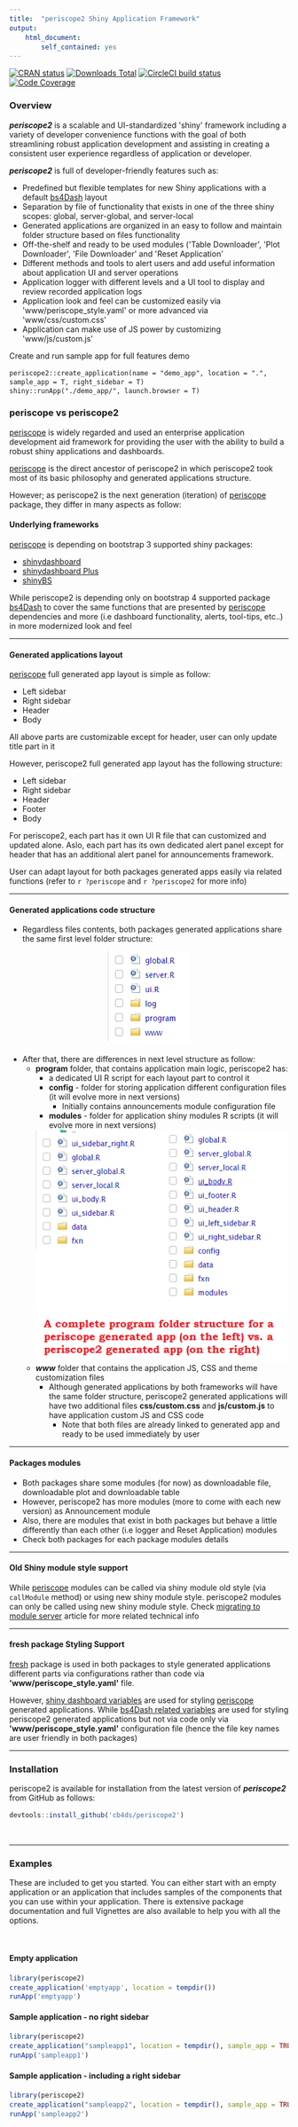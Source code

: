 ```yaml
---
title:  "periscope2 Shiny Application Framework"
output: 
    html_document:
        self_contained: yes
---
```


<!-- badges: start -->
[![CRAN status](https://www.r-pkg.org/badges/version/periscope2)](https://CRAN.R-project.org/package=periscope2)
[![Downloads Total](http://cranlogs.r-pkg.org/badges/grand-total/periscope2)](https://cran.r-project.org/package=periscope2)
[![CircleCI build status](https://circleci.com/gh/Aggregate-Genius/periscope2.svg?style=svg)](https://app.circleci.com/pipelines/github/Aggregate-Genius/periscope2?branch=master)
[![Code Coverage](https://app.codecov.io/gh/Aggregate-Genius/periscope2/branch/master/graph/badge.svg)](https://app.codecov.io/gh/Aggregate-Genius/periscope2)
<!-- badges: end -->

### Overview

***periscope2*** is a scalable and UI-standardized 'shiny' framework including a variety of developer convenience functions with the goal of both streamlining robust application development and assisting in creating a consistent user experience regardless of application or developer.


***periscope2*** is full of developer-friendly features such as:

* Predefined but flexible templates for new Shiny applications with a default [bs4Dash](https://bs4dash.rinterface.com/) layout
* Separation by file of functionality that exists in one of the three shiny scopes: global, server-global, and server-local
* Generated applications are organized in an easy to follow and maintain folder structure based on files functionality
* Off-the-shelf and ready to be used modules ('Table Downloader', 'Plot Downloader', 'File Downloader' and 'Reset Application'
* Different methods and tools to alert users and add useful information about application UI and server operations
* Application logger with different levels and a UI tool to display and review recorded application logs
* Application look and feel can be customized easily via 'www/periscope_style.yaml' or more advanced via 'www/css/custom.css'
* Application can make use of JS power by customizing 'www/js/custom.js'

Create and run sample app for full features demo

```{r}
periscope2::create_application(name = "demo_app", location = ".", sample_app = T, right_sidebar = T)
shiny::runApp("./demo_app/", launch.browser = T)
```

### periscope vs periscope2
[periscope](https://cran.r-project.org/web/packages/periscope/index.html) is widely regarded and used an enterprise application development aid framework for providing the user with the ability to build a robust shiny applications and dashboards.

[periscope](https://cran.r-project.org/web/packages/periscope/index.html) is the direct ancestor of periscope2 in which periscope2 took most of its basic philosophy and generated applications structure.

However; as periscope2 is the next generation (iteration) of [periscope](https://cran.r-project.org/web/packages/periscope/index.html) package, they differ in many aspects as follow:

#### Underlying frameworks
[periscope](https://cran.r-project.org/web/packages/periscope/index.html) is depending on bootstrap 3 supported shiny packages:

- [shinydashboard](https://cran.r-project.org/web/packages/shinydashboard/index.html)
- [shinydashboard Plus](https://cran.r-project.org/web/packages/shinydashboardPlus/index.html)
- [shinyBS](https://cran.r-project.org/web/packages/shinyBS/index.html)

While periscope2 is depending only on bootstrap 4 supported package [bs4Dash](https://cran.r-project.org/web/packages/bs4Dash/index.html) to cover the same functions that are presented by [periscope](https://cran.r-project.org/web/packages/periscope/index.html) dependencies and more (i.e dashboard functionality, alerts, tool-tips, etc..) in more modernized look and feel

----

#### Generated applications layout
[periscope](https://cran.r-project.org/web/packages/periscope/index.html) full generated app layout is simple as follow:

- Left sidebar
- Right sidebar
- Header
- Body

All above parts are customizable except for header, user can only update title part in it

However, periscope2 full generated app layout has the following structure:

- Left sidebar
- Right sidebar
- Header
- Footer
- Body

For periscope2, each part has it own UI R file that can customized and updated alone. Aslo, each part has its own dedicated alert panel except for header that has an additional alert panel for announcements framework.

User can adapt layout for both packages generated apps easily via related functions (refer to `r ?periscope` and `r ?periscope2` for more info)

-----

#### Generated applications code structure

- Regardless files contents, both packages generated applications share the same first level folder structure:

<center><img src="./vignettes/figures/App_Structure.png"></center>

- After that, there are differences in next level structure as follow:
  - **program** folder, that contains application main logic, periscope2 has:
    - a dedicated UI R script for each layout part to control it
    - **config**  - folder for storing application different configuration files (it will evolve more in next versions)
      - Initially contains announcements module configuration file
    - **modules**  - folder for application shiny modules R scripts (it will evolve more in next versions)
    <center><img src="./vignettes/figures/Program_Folder.png"></center>
  - ***www*** folder that contains the application JS, CSS and theme customization files
    - Although generated applications by both frameworks will have the same folder structure, periscope2 generated applications will have two additional files **css/custom.css** and **js/custom.js** to have application custom JS and CSS code
      - Note that both files are already linked to generated app and ready to be used immediately by user

----

#### Packages modules

- Both packages share some modules (for now) as downloadable file, downloadable plot and downloadable table
- However, periscope2 has more modules (more to come with each new version) as Announcement module
- Also, there are modules that exist in both packages but behave a little differently than each other (i.e logger and Reset Application) modules
- Check both packages for each package modules details

----

#### Old Shiny module style support

While [periscope](https://cran.r-project.org/web/packages/periscope/index.html) modules can be called via shiny module old style (via `callModule` method) or using new shiny module style.  periscope2 modules can only be called using new shiny module style. Check [migrating to module server](https://shiny.posit.co/r/articles/improve/modules/#migrating-from-callmodule-to-moduleserver) article for more related technical info

----

#### fresh package Styling Support
[fresh](https://dreamrs.github.io/fresh/) package is used in both packages to style generated applications different parts via configurations rather than code via **'www/periscope_style.yaml'** file.

However, [shiny dashboard variables](https://dreamrs.github.io/fresh/articles/vars-shinydashboard.html) are used for styling [periscope](https://cran.r-project.org/web/packages/periscope/index.html) generated applications. While [bs4Dash related variables](https://dreamrs.github.io/fresh/articles/vars-bs4dash.html) are used for styling periscope2 generated applications but not via code only via **'www/periscope_style.yaml'** configuration file (hence the file key names are user friendly in both packages)

-----

### Installation

periscope2 is available for installation from the
latest version of ***periscope2*** from GitHub as follows:

```r
devtools::install_github('cb4ds/periscope2')
```

<br/>

---

### Examples

These are included to get you started. You can either start with an empty application or an application that includes samples of the components that you can use within your application.  There is extensive package documentation and full Vignettes are also available to help you with all the options.

<br/>

#### Empty application

```r
library(periscope2)
create_application('emptyapp', location = tempdir())
runApp('emptyapp')
```


#### Sample application - no right sidebar

```r
library(periscope2)
create_application("sampleapp1", location = tempdir(), sample_app = TRUE)
runApp('sampleapp1')

```

#### Sample application - including a right sidebar

```r
library(periscope2)
create_application("sampleapp2", location = tempdir(), sample_app = TRUE, rightsidebar = TRUE)
runApp('sampleapp2')

```
